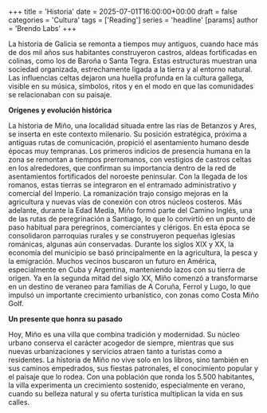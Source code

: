 +++
title = 'Historia'
date = 2025-07-01T16:00:00+00:00
draft = false
categories = 'Cultura'
tags = ['Reading']
series = 'headline'
[params]
  author = 'Brendo Labs'
+++

La historia de Galicia se remonta a tiempos muy antiguos, cuando hace más de dos mil años sus habitantes construyeron castros, aldeas fortificadas en colinas, como los de Baroña o Santa Tegra. Estas estructuras muestran una sociedad organizada, estrechamente ligada a la tierra y al entorno natural. Las influencias celtas dejaron una huella profunda en la cultura gallega, visible en su música, símbolos, ritos y en el modo en que las comunidades se relacionaban con su paisaje.

<!--more-->

<b>Orígenes y evolución histórica</b>

La historia de Miño, una localidad situada entre las rías de Betanzos y Ares, se inserta en este contexto milenario. Su posición estratégica, próxima a antiguas rutas de comunicación, propició el asentamiento humano desde épocas muy tempranas. Los primeros indicios de presencia humana en la zona se remontan a tiempos prerromanos, con vestigios de castros celtas en los alrededores, que confirman su importancia dentro de la red de asentamientos fortificados del noroeste peninsular.
Con la llegada de los romanos, estas tierras se integraron en el entramado administrativo y comercial del Imperio. La romanización trajo consigo mejoras en la agricultura y nuevas vías de conexión con otros núcleos costeros. Más adelante, durante la Edad Media, Miño formó parte del Camino Inglés, una de las rutas de peregrinación a Santiago, lo que lo convirtió en un punto de paso habitual para peregrinos, comerciantes y clérigos. En esta época se consolidaron parroquias rurales y se construyeron pequeñas iglesias románicas, algunas aún conservadas.
Durante los siglos XIX y XX, la economía del municipio se basó principalmente en la agricultura, la pesca y la emigración. Muchos vecinos buscaron un futuro en América, especialmente en Cuba y Argentina, manteniendo lazos con su tierra de origen. Ya en la segunda mitad del siglo XX, Miño comenzó a transformarse en un destino de veraneo para familias de A Coruña, Ferrol y Lugo, lo que impulsó un importante crecimiento urbanístico, con zonas como Costa Miño Golf.

<b>Un presente que honra su pasado</b>

Hoy, Miño es una villa que combina tradición y modernidad. Su núcleo urbano conserva el carácter acogedor de siempre, mientras que sus nuevas urbanizaciones y servicios atraen tanto a turistas como a residentes. La historia de Miño no vive solo en los libros, sino también en sus caminos empedrados, sus fiestas patronales, el conocimiento popular y el paisaje que lo rodea. Con una población que ronda los 5.500 habitantes, la villa experimenta un crecimiento sostenido, especialmente en verano, cuando su belleza natural y su oferta turística multiplican la vida en sus calles.

